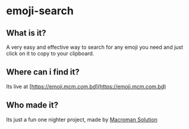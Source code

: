 # emoji-search

## What is it?
A very easy and effective way to search for any emoji you need and just click on it to copy to your clipboard. 

## Where can i find it?
Its live at [https://emoji.mcm.com.bd](https://emoji.mcm.com.bd)

## Who made it? 
Its just a fun one nighter project, made by [Macroman Solution](https://macromanhq.com)
